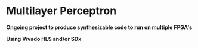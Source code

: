 # Multilayer Perceptron
**Ongoing project to produce synthesizable code to run on multiple FPGA's**

**Using Vivado HLS and/or SDx**

